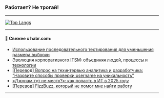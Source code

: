 ### Работает? Не трогай!

---
<!--
#### 🛠️ Technical stack:

![Java](https://img.shields.io/badge/Java-informational?logo=Oracle&style=flat&logoColor=white&color=FF4500)
![Kotlin](https://img.shields.io/badge/Kotlin-informational?logo=Kotlin&style=flat&logoColor=white&color=774D97)
![TS](https://img.shields.io/badge/TypeScript-informational?logo=typeScript&style=flat&logoColor=black&color=017acc)
![Python](https://img.shields.io/badge/Python-informational?logo=Python&style=flat&logoColor=black&color=ffdd54) <br>
![Spring](https://img.shields.io/badge/Spring-informational?logo=Spring&style=flat&logoColor=white&color=6DB33F) 
![SpringBoot](https://img.shields.io/badge/SpringBoot-informational?logo=SpringBoot&style=flat&logoColor=white&color=6DB33F)
![Nest](https://img.shields.io/badge/NestJS-informational?logo=NestJS&style=flat&logoColor=white&color=E0234E) 
![NodeJS](https://img.shields.io/badge/NodeJS-informational?logo=node.js&style=flat&logoColor=white&color=70A760)<br>
![PostgreSQL](https://img.shields.io/badge/PostgreSQL-informational?logo=PostgreSQL&style=flat&logoColor=white&color=DAA520)
![MongoDB](https://img.shields.io/badge/MongoDB-informational?logo=MongoDB&style=flat&logoColor=white&color=870000)
![Apache](https://img.shields.io/badge/Apache-informational?logo=apache&style=flat&logoColor=white&color=f74e28)

___ 
-->

<!--- #### 🛠️ : --->

[![Top Langs](https://github-readme-stats-82jvfl3w3-advtsettinggmailcoms-projects.vercel.app/api/top-langs/?username=zloylis&langs_count=10&hide_title=true&title_color=e6edf3&size_weight=0.5&count_weight=0.5&layout=compact&hide_progress=true&hide_border=true&theme=dracula)](https://github.com/zloylis)

<!---


####  :octocat:&nbsp;&nbsp; Статистика:

![GitHub stats](https://github-readme-stats-u2qms2cxw-advtsettinggmailcoms-projects.vercel.app/api?username=zloylis&show_icons=true&hide_border=true&theme=dracula&title_color=e6edf3&include_all_commits=true&count_private=true&hide_rank=false&hide_title=true&rank_icon=github)
-->
---

#### 💬 Свежее с habr.com:

<!-- BLOG-POST-LIST:START -->
- [Использование последовательного тестирования для уменьшения размера выборки](https://habr.com/ru/companies/tbank/articles/876984/?utm_source=habrahabr&utm_medium=rss&utm_campaign=876984)
- [Эволюция корпоративного ITSM: объединяя людей, процессы и технологии](https://habr.com/ru/companies/simpleone/articles/877032/?utm_source=habrahabr&utm_medium=rss&utm_campaign=877032)
- [[Перевод] Вопрос на техинтервью аналитика и разработчика: “Назовите способы проверки username на уникальность”](https://habr.com/ru/companies/ssp-soft/articles/876622/?utm_source=habrahabr&utm_medium=rss&utm_campaign=876622)
- [«Джунам тут не место?»: как попасть в ИТ в 2025 году](https://habr.com/ru/articles/877006/?utm_source=habrahabr&utm_medium=rss&utm_campaign=877006)
- [[Перевод] FizzBuzz, который не помог мне найти работу](https://habr.com/ru/companies/ruvds/articles/876916/?utm_source=habrahabr&utm_medium=rss&utm_campaign=876916)
<!-- BLOG-POST-LIST:END -->

---
